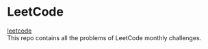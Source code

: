 # LeetCode

[leetcode](https://leetcode.com/)  
This repo contains all the problems of LeetCode monthly challenges.
